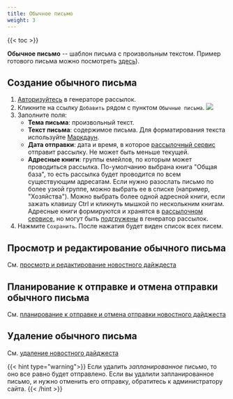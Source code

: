 ```yaml
---
title: Обычное письмо
weight: 3
---
```


{{< toc >}}

**Обычное письмо** -- шаблон письма с произвольным текстом.
Пример готового письма можно посмотреть <a href="../generic_letter_example.html" target="_blank">здесь</a>).


## Создание обычного письма

1. [Авторизуйтесь](../../auth) в генераторе рассылок.
1. Кликните на ссылку `Добавить` рядом с пунктом `Обычные письма`. ![](../img/generic_letter_create.png)
1. Заполните поля:
    - **Тема письма**: произвольный текст.
    - **Текст письма**: содержимое письма. Для форматирования текста используйте [Маркдаун](https://paulradzkov.com/2014/markdown_cheatsheet/).
    - **Дата отправки**: дата и время, в которое [рассылочный сервис](../../sendpulse) отправит рассылку. Не может быть меньше текущей.
    - **Адресные книги**: группы емейлов, по которым может проводиться рассылка. По-умолчанию выбрана книга "Общая база", то есть рассылка будет проводится по всем существующим адресатам. Если нужно разослать письмо по более узкой группе, можно выбрать ее в списке (например, "Хозяйства"). Можно выбрать более одной адресной книги, если зажать клавишу Ctrl и кликнуть мышкой по несколькним книгам. Адресные книги формируются и хранятся в [рассылочном сервисе](../../sendpulse), но могут быть [подгружены](../address_books) в генератор рассылок.
1. Нажмите `Сохранить`. После нажатия будет виден список всех писем.


## Просмотр и редактирование обычного письма
См. [просмотр и редактирование новостного дайждеста](../news_digest#просмотр-и-редактирование-новостного-дайджеста)


## Планирование к отправке и отмена отправки обычного письма
См. [планирование к отправке и отмена отправки новостного дайджеста](../news_digest#планирование-к-отправке-и-отмена-отправки-новостного-дайджеста)


## Удаление обычного письма
См. [удаление новостного дайджеста](../news_digest#удаление-новостного-дайджеста)

{{< hint type="warning">}}
Если удалить *запланированное* письмо, то оно все равно будет отправлено. Если вы удалили запланированное письмо, и нужно отменить его отправку, обратитесь к администратору сайта.
{{< /hint >}}